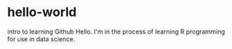 # hello-world
intro to learning Github
Hello. I'm in the process of learning R programming for use in data science.
